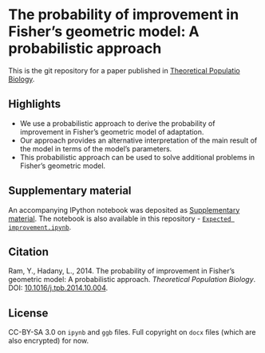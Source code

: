 # The probability of improvement in Fisher’s geometric model: A probabilistic approach

This is the git repository for a paper published in [Theoretical Populatio Biology](http://tpb2014.yoavram.com/).

## Highlights
- We use a probabilistic approach to derive the probability of improvement in Fisher’s geometric model of adaptation.
- Our approach provides an alternative interpretation of the main result of the model in terms of the model’s parameters.
- This probabilistic approach can be used to solve additional problems in Fisher’s geometric model.

## Supplementary material

An accompanying IPython notebook was deposited as [Supplementary  material](http://nbviewer.ipython.org/url/www.sciencedirect.com/science/MiamiMultiMediaURL/1-s2.0-S0040580914000811/1-s2.0-S0040580914000811-mmc1.txt/272364/FULL/S0040580914000811/471cf02085a52c248dc76ae65ad4409d/mmc1.txt). The notebook is also available in this repository - [`Expected improvement.ipynb`](http://nbviewer.ipython.org/github/yoavram/FGMProb/blob/master/Expected%20improvement.ipynb).

## Citation

Ram, Y., Hadany, L., 2014. The probability of improvement in Fisher’s geometric model: A probabilistic approach. _Theoretical Population Biology_. DOI: [10.1016/j.tpb.2014.10.004](http://dx.doi.org/10.1016/j.tpb.2014.10.004).

## License

CC-BY-SA 3.0 on `ipynb` and `ggb` files. Full copyright on `docx` files (which are also encrypted) for now.
